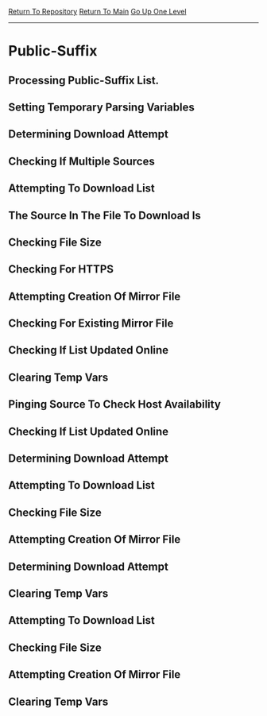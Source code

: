 [Return To Repository](https://github.com/DigitalWarrior/piholeparser/)
[Return To Main](https://github.com/DigitalWarrior/piholeparser/blob/master/RecentRunLogs/Mainlog.md)
[Go Up One Level](https://github.com/DigitalWarrior/piholeparser/blob/master/RecentRunLogs/TopLevelScripts/15-Processing-Top-Level-Domains.md)
____________________________________
# Public-Suffix
## Processing Public-Suffix List.
## Setting Temporary Parsing Variables
## Determining Download Attempt
## Checking If Multiple Sources
## Attempting To Download List
## The Source In The File To Download Is
## Checking File Size
## Checking For HTTPS
## Attempting Creation Of Mirror File
## Checking For Existing Mirror File
## Checking If List Updated Online
## Clearing Temp Vars
## Pinging Source To Check Host Availability
## Checking If List Updated Online
## Determining Download Attempt
## Attempting To Download List
## Checking File Size
## Attempting Creation Of Mirror File
## Determining Download Attempt
## Clearing Temp Vars
## Attempting To Download List
## Checking File Size
## Attempting Creation Of Mirror File
## Clearing Temp Vars
